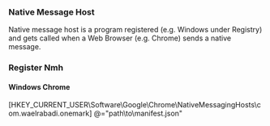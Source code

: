 ### Native Message Host

Native message host is a program registered (e.g. Windows under Registry) and gets called when a Web Browser (e.g. Chrome) sends a native message.

### Register Nmh
#### Windows Chrome
[HKEY_CURRENT_USER\Software\Google\Chrome\NativeMessagingHosts\com.waelrabadi.onemark]
@="path\to\manifest.json"
